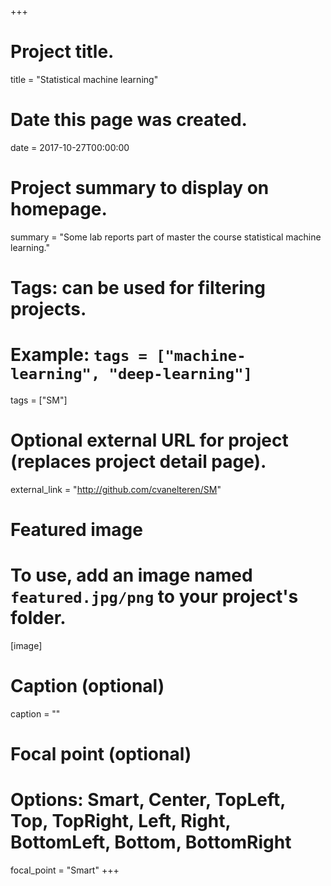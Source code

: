 +++
# Project title.
title = "Statistical machine learning"

# Date this page was created.
date = 2017-10-27T00:00:00

# Project summary to display on homepage.
summary = "Some lab reports part of master the course statistical machine learning."

# Tags: can be used for filtering projects.
# Example: `tags = ["machine-learning", "deep-learning"]`
tags = ["SM"]

# Optional external URL for project (replaces project detail page).
external_link = "http://github.com/cvanelteren/SM"

# Featured image
# To use, add an image named `featured.jpg/png` to your project's folder.
[image]
  # Caption (optional)
  caption = ""

  # Focal point (optional)
  # Options: Smart, Center, TopLeft, Top, TopRight, Left, Right, BottomLeft, Bottom, BottomRight
  focal_point = "Smart"
+++
